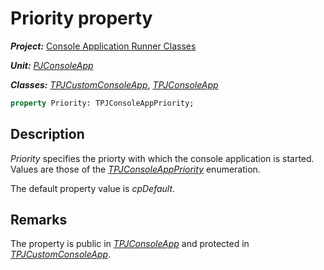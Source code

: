 # Priority property

***Project:*** [Console Application Runner Classes](../API.md)

***Unit:*** [_PJConsoleApp_](./PJConsoleApp.md)

***Classes:*** [_TPJCustomConsoleApp_](./TPJCustomConsoleApp.md), [_TPJConsoleApp_](./TPJConsoleApp.md)

```pascal
property Priority: TPJConsoleAppPriority;
```

## Description

_Priority_ specifies the priorty with which the console application is started. Values are those of the [_TPJConsoleAppPriority_](./TPJConsoleAppPriority.md) enumeration.

The default property value is _cpDefault_.

## Remarks

The property is public in [_TPJConsoleApp_](./TPJConsoleApp.md) and protected in [_TPJCustomConsoleApp_](./TPJCustomConsoleApp.md).
